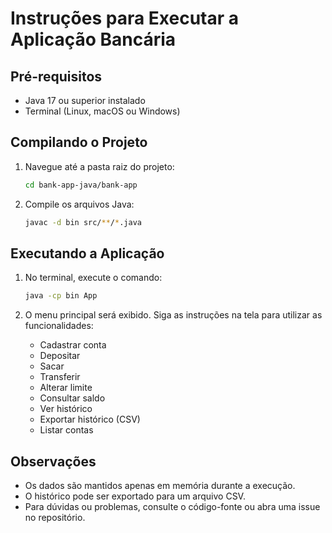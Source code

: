 # Instruções para Executar a Aplicação Bancária

## Pré-requisitos

- Java 17 ou superior instalado
- Terminal (Linux, macOS ou Windows)

## Compilando o Projeto

1. Navegue até a pasta raiz do projeto:
   ```sh
   cd bank-app-java/bank-app
   ```
2. Compile os arquivos Java:
   ```sh
   javac -d bin src/**/*.java
   ```

## Executando a Aplicação

1. No terminal, execute o comando:
   ```sh
   java -cp bin App
   ```

2. O menu principal será exibido. Siga as instruções na tela para utilizar as funcionalidades:
   - Cadastrar conta
   - Depositar
   - Sacar
   - Transferir
   - Alterar limite
   - Consultar saldo
   - Ver histórico
   - Exportar histórico (CSV)
   - Listar contas

## Observações

- Os dados são mantidos apenas em memória durante a execução.
- O histórico pode ser exportado para um arquivo CSV.
- Para dúvidas ou problemas, consulte o código-fonte ou abra uma issue no repositório.
